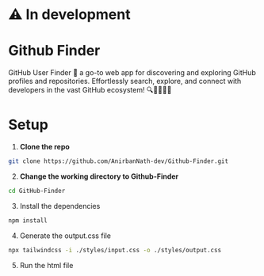 #  ⚠️ In development


# Github Finder

GitHub User Finder 🚀 a go-to web app for discovering and exploring GitHub profiles and repositories. Effortlessly search, explore, and connect with developers in the vast GitHub ecosystem! 🔍👩‍💻👨‍💻

# Setup 

1. **Clone the repo**

```bash
git clone https://github.com/AnirbanNath-dev/Github-Finder.git 
```

2. **Change the working directory to Github-Finder** 

```bash
cd GitHub-Finder
```

3. Install the dependencies
```bash
npm install
```

4. Generate the output.css file

```bash
npx tailwindcss -i ./styles/input.css -o ./styles/output.css
```

5. Run the html file 